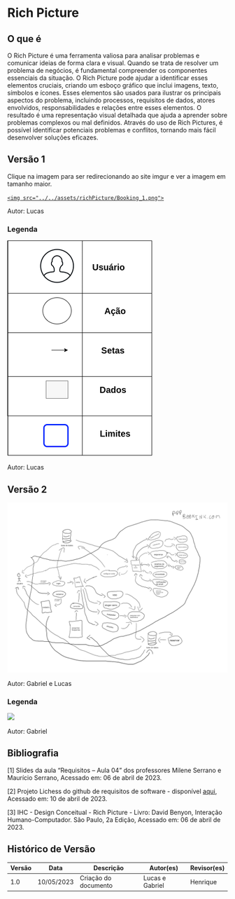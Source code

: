 # Rich Picture

## O que é

O Rich Picture é uma ferramenta valiosa para analisar problemas e comunicar ideias de forma clara e visual. Quando se trata de resolver um problema de negócios, é fundamental compreender os componentes essenciais da situação. O Rich Picture pode ajudar a identificar esses elementos cruciais, criando um esboço gráfico que inclui imagens, texto, símbolos e ícones. Esses elementos são usados para ilustrar os principais aspectos do problema, incluindo processos, requisitos de dados, atores envolvidos, responsabilidades e relações entre esses elementos. O resultado é uma representação visual detalhada que ajuda a aprender sobre problemas complexos ou mal definidos. Através do uso de Rich Pictures, é possível identificar potenciais problemas e conflitos, tornando mais fácil desenvolver soluções eficazes.

## Versão 1

Clique na imagem para ser redirecionando ao site imgur e ver a imagem em tamanho maior.

[`<img src="../../assets/richPicture/Booking_1.png">`](https://imgur.com/a/avmCHWg)

Autor: Lucas

### Legenda

<img src="../../assets/richPicture/legenda_1.png">

Autor: Lucas

## Versão 2

<img src="../../assets/richPicture/Booking_2.png">

Autor: Gabriel e Lucas

### Legenda

<img src="../../assets/richPicture/legenda_2.png">

Autor: Gabriel

## Bibliografia

[1] Slides da aula “Requisitos – Aula 04” dos professores Milene Serrano e Maurício Serrano, Acessado em: 06 de abril de 2023.

[2] Projeto Lichess do github de requisitos de software - disponível [aqui](https://requisitos-de-software.github.io/2022.2-Lichess/prerastreabilidade/richpicture/), Acessado em: 10 de abril de 2023.

[3] IHC - Design Conceitual - Rich Picture - Livro: David Benyon, Interação Humano-Computador. São Paulo, 2a Edição, Acessado em: 06 de abril de 2023.

## Histórico de Versão

| Versão | Data       | Descrição            | Autor(es)       | Revisor(es) |
| ------- | ---------- | ---------------------- | --------------- | ----------- |
| 1.0     | 10/05/2023 | Criação do documento | Lucas e Gabriel | Henrique    |
